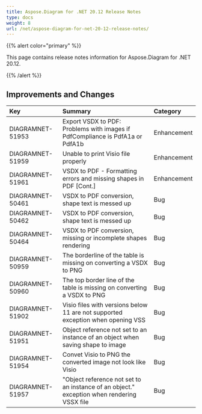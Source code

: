 ```yaml
---
title: Aspose.Diagram for .NET 20.12 Release Notes
type: docs
weight: 8
url: /net/aspose-diagram-for-net-20-12-release-notes/
---
```


{{% alert color="primary" %}}

This page contains release notes information for Aspose.Diagram for .NET 20.12.

{{% /alert %}}
## **Improvements and Changes** ##

|**Key**|**Summary**|**Category**|
| :- | :- | :- |
|DIAGRAMNET-51953|Export VSDX to PDF: Problems with images if PdfCompliance is PdfA1a or PdfA1b|Enhancement|
|DIAGRAMNET-51959|Unable to print Visio file properly|Enhancement|
|DIAGRAMNET-51961|VSDX to PDF - Formatting errors and missing shapes in PDF [Cont.]|Enhancement|
|DIAGRAMNET-50461|VSDX to PDF conversion, shape text is messed up|Bug|
|DIAGRAMNET-50462|VSDX to PDF conversion, shape text is messed up|Bug|
|DIAGRAMNET-50464|VSDX to PDF conversion, missing or incomplete shapes rendering|Bug|
|DIAGRAMNET-50959|The borderline of the table is missing on converting a VSDX to PNG|Bug|
|DIAGRAMNET-50960|The top border line of the table is missing on converting a VSDX to PNG|Bug|
|DIAGRAMNET-51902|Visio files with versions below 11 are not supported exception when opening VSS|Bug|
|DIAGRAMNET-51951|Object reference not set to an instance of an object when saving shape to image|Bug|
|DIAGRAMNET-51954|Convet Visio to PNG the converted image not look like Visio|Bug|
|DIAGRAMNET-51957| "Object reference not set to an instance of an object." exception when rendering VSSX file|Bug|




